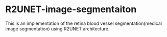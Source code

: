 # R2UNET-image-segmentaiton
This is an implementation of the retina blood vessel segmentation(medical image segmentation) using R2UNET architecture.

